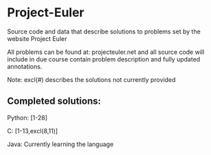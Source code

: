 Project-Euler
=============

Source code and data that describe solutions to problems set by the website Project Euler

All problems can be found at: projecteuler.net and all source code will include in due course contain problem description and fully updated annotations.

Note: excl(#) describes the solutions not currently provided

Completed solutions:
--------------------

Python: [1-28]

C: [1-13,excl(8,11)]

Java: Currently learning the language

